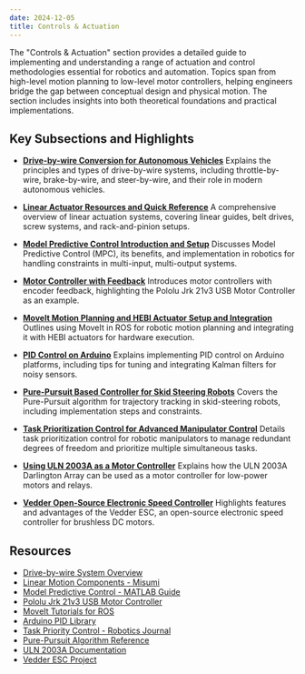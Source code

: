 ```yaml
---
date: 2024-12-05
title: Controls & Actuation 
---
```

<!-- **This page is a stub.** You can help us improve it by [editing it](https://github.com/RoboticsKnowledgebase/roboticsknowledgebase.github.io).
{: .notice--warning} -->

The "Controls & Actuation" section provides a detailed guide to implementing and understanding a range of actuation and control methodologies essential for robotics and automation. Topics span from high-level motion planning to low-level motor controllers, helping engineers bridge the gap between conceptual design and physical motion. The section includes insights into both theoretical foundations and practical implementations.

## Key Subsections and Highlights

- **[Drive-by-wire Conversion for Autonomous Vehicles](/wiki/actuation/drive-by-wire/)**
  Explains the principles and types of drive-by-wire systems, including throttle-by-wire, brake-by-wire, and steer-by-wire, and their role in modern autonomous vehicles.

- **[Linear Actuator Resources and Quick Reference](/wiki/actuation/linear-actuator-resources/)**
  A comprehensive overview of linear actuation systems, covering linear guides, belt drives, screw systems, and rack-and-pinion setups.

- **[Model Predictive Control Introduction and Setup](/wiki/actuation/model-predictive-control/)**
  Discusses Model Predictive Control (MPC), its benefits, and implementation in robotics for handling constraints in multi-input, multi-output systems.

- **[Motor Controller with Feedback](/wiki/actuation/motor-controller-feedback/)**
  Introduces motor controllers with encoder feedback, highlighting the Pololu Jrk 21v3 USB Motor Controller as an example.

- **[MoveIt Motion Planning and HEBI Actuator Setup and Integration](/wiki/actuation/moveit-and-HEBI-integration/)**
  Outlines using MoveIt in ROS for robotic motion planning and integrating it with HEBI actuators for hardware execution.

- **[PID Control on Arduino](/wiki/actuation/pid-control-arduino/)**
  Explains implementing PID control on Arduino platforms, including tips for tuning and integrating Kalman filters for noisy sensors.

- **[Pure-Pursuit Based Controller for Skid Steering Robots](/wiki/actuation/Pure-Pursuit-Controller-for-Skid-Steering-Robot/)**
  Covers the Pure-Pursuit algorithm for trajectory tracking in skid-steering robots, including implementation steps and constraints.

- **[Task Prioritization Control for Advanced Manipulator Control](/wiki/actuation/task-prioritization-control/)**
  Details task prioritization control for robotic manipulators to manage redundant degrees of freedom and prioritize multiple simultaneous tasks.

- **[Using ULN 2003A as a Motor Controller](/wiki/actuation/uln2003a-motor-controller/)**
  Explains how the ULN 2003A Darlington Array can be used as a motor controller for low-power motors and relays.

- **[Vedder Open-Source Electronic Speed Controller](/wiki/actuation/vedder-electronic-speed-controller/)**
  Highlights features and advantages of the Vedder ESC, an open-source electronic speed controller for brushless DC motors.

## Resources

- [Drive-by-wire System Overview](https://carbiketech.com/drive-by-wire-technology-working/)
- [Linear Motion Components - Misumi](https://us.misumi-ec.com/)
- [Model Predictive Control - MATLAB Guide](https://www.mathworks.com/videos/series/understanding-model-predictive-control.html)
- [Pololu Jrk 21v3 USB Motor Controller](https://www.pololu.com/product/1392)
- [MoveIt Tutorials for ROS](https://ros-planning.github.io/moveit_tutorials/)
- [Arduino PID Library](http://playground.arduino.cc/Code/PIDLibrary)
- [Task Priority Control - Robotics Journal](https://journals.sagepub.com/doi/10.1177/027836498700600201)
- [Pure-Pursuit Algorithm Reference](https://www.ri.cmu.edu/pub_files/pub3/coulter_r_craig_1992_1/coulter_r_craig_1992_1.pdf)
- [ULN 2003A Documentation](https://www.ti.com/lit/ds/symlink/uln2003a.pdf)
- [Vedder ESC Project](http://vedder.se/2015/01/vesc-open-source-esc/)
